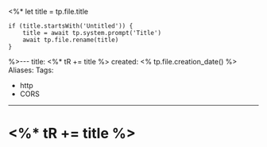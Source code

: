 <%*
	let title = tp.file.title
	
	if (title.startsWith('Untitled')) {
		title = await tp.system.prompt('Title')
		await tp.file.rename(title)
	}
	
%>---
title: <%* tR += title %>
created: <% tp.file.creation_date() %>
Aliases:
Tags:
 - http
 - CORS
---

# <%* tR += title %>

